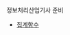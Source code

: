 
정보처리산업기사 준비 <br>
* <a href="https://awesome-tellurium-078.notion.site/ca49706eccbf49af932b997ea6bc4893?pvs=4" target="_blank">집계함수</a>
